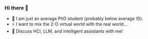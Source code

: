 ### Hi there 👋
- 🌱 I am just an average PhD student (probably below average 😓).
- ⚡ I want to mix the 2-D virtual world with the real world...
- 💬 Discuss HCI, LLM, and intelligent assistants with me!

<!--
**MinhuiLIANG/MinhuiLIANG** is a ✨ _special_ ✨ repository because its `README.md` (this file) appears on your GitHub profile.

Here are some ideas to get you started:

- 🔭 I’m currently working on ...
- 🌱 I’m currently learning ...
- 👯 I’m looking to collaborate on ...
- 🤔 I’m looking for help with ...
- 💬 Ask me about ...
- 📫 How to reach me: ...
- 😄 Pronouns: ...
- ⚡ Fun fact: ...
-->
